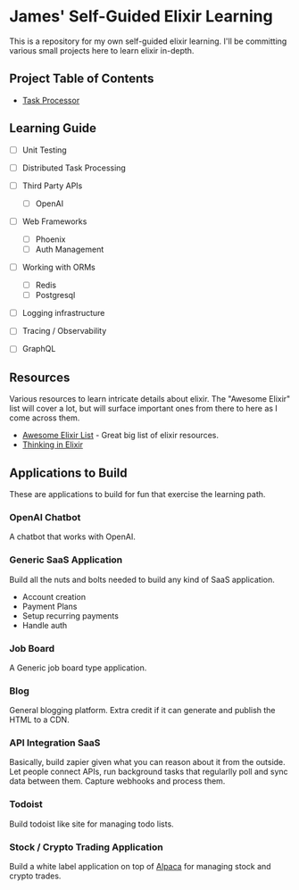 # James' Self-Guided Elixir Learning

This is a repository for my own self-guided elixir learning. I'll be committing various
small projects here to learn elixir in-depth.

## Project Table of Contents

- [Task Processor](task_processor/)

## Learning Guide

- [ ] Unit Testing
- [ ] Distributed Task Processing
- [ ] Third Party APIs
  - [ ] OpenAI
- [ ] Web Frameworks
  - [ ] Phoenix
  - [ ] Auth Management
- [ ] Working with ORMs
  - [ ] Redis
  - [ ] Postgresql
- [ ] Logging infrastructure
- [ ] Tracing / Observability
- [ ] GraphQL


## Resources
Various resources to learn intricate details about elixir. The "Awesome Elixir"
list will cover a lot, but will surface important ones from there to here as I
come across them.

- [Awesome Elixir List](https://github.com/h4cc/awesome-elixir) - Great big list
of elixir resources.
- [Thinking in Elixir](https://podcast.thinkingelixir.com/)

## Applications to Build
These are applications to build for fun that exercise the learning path.

### OpenAI Chatbot
A chatbot that works with OpenAI.

### Generic SaaS Application
Build all the nuts and bolts needed to build any kind of SaaS application.
- Account creation
- Payment Plans
- Setup recurring payments
- Handle auth

### Job Board
A Generic job board type application.

### Blog
General blogging platform. Extra credit if it can generate and publish the
HTML to a CDN.

### API Integration SaaS
Basically, build zapier given what you can reason about it from the outside.
Let people connect APIs, run background tasks that regularlly poll and sync
data between them. Capture webhooks and process them.

### Todoist
Build todoist like site for managing todo lists.

### Stock / Crypto Trading Application
Build a white label application on top of [Alpaca](https://alpaca.markets/) for managing stock and
crypto trades.

